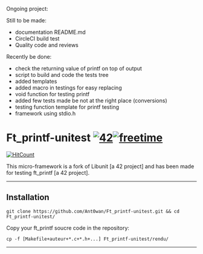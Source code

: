Ongoing project:

Still to be made:
- documentation README.md
- CircleCI build test
- Quality code and reviews


Recently be done:
- check the returning value of printf on top of output
- script to build and code the tests tree
- added templates
- added macro in testings for easy replacing
- void function for testing printf
- added few tests made be not at the right place (conversions)
- testing function template for printf testing
- framework using stdio.h












# Ft_printf-unitest [![42](https://i.imgur.com/9NXfcit.jpg)](i.imgur.com/9NXfcit.jpg)[![freetime](https://i.imgur.com/8IcDLkc.png)](i.imgur.com/8IcDLkc.png)
[![HitCount](http://hits.dwyl.io/Ant0wan/Ft_printf-Unitest.svg)](http://hits.dwyl.io/Ant0wan/Ft_printf-Unitest)

This micro-framework is a fork of Libunit [a 42 project] and has been made for testing ft_printf [a 42 project].

---

## Installation

```shell=
git clone https://github.com/Ant0wan/Ft_printf-unitest.git && cd Ft_printf-unitest/
```

Copy your ft_printf soucre code in the repository:

```shell=
cp -f [Makefile+auteur+*.c+*.h+...] Ft_printf-unitest/rendu/
```

--- 


